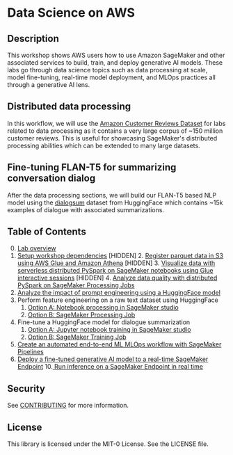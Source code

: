 # Data Science on AWS

## Description

This workshop shows AWS users how to use Amazon SageMaker and other associated services to build, train, and deploy generative AI models. These labs go through data science topics such as data processing at scale, model fine-tuning, real-time model deployment, and MLOps practices all through a generative AI lens.

Distributed data processing
---------------------------
In this workflow, we will use the [Amazon Customer Reviews Dataset](https://s3.amazonaws.com/amazon-reviews-pds/readme.html) for labs related to data processing as it contains a very large corpus of ~150 million customer reviews. This is useful for showcasing SageMaker's distributed processing abilities which can be extended to many large datasets. 

Fine-tuning FLAN-T5 for summarizing conversation dialog 
-------------------------------------------------------
After the data processing sections, we will build our FLAN-T5 based NLP model using the [dialogsum](https://huggingface.co/datasets/knkarthick/dialogsum) dataset from HuggingFace which contains ~15k examples of dialogue with associated summarizations.

## Table of Contents

0. [Lab overview](./00_Overview.ipynb)
1. [Setup workshop dependencies](./01_Setup_Dependencies.ipynb)
[HIDDEN] 2. [Register parquet data in S3 using AWS Glue and Amazon Athena](./wip/02_Register_Parquet_Glue_Athena.ipynb)
[HIDDEN] 3. [Visualize data with serverless distributed PySpark on SageMaker notebooks using Glue interactive sessions](./wip/03_Visualize_Reviews_Dataset_Glue_Spark.ipynb)
[HIDDEN] 4. [Analyze data quality with distributed PySpark on SageMaker Processing Jobs](./wip/04_Analyze_Data_Quality_ProcessingJob_Spark.ipynb)
5. [Analyze the impact of prompt engineering using a HuggingFace model](./05_Generate_Text_Without_Fine_Tuning.ipynb)
6. Perform feature engineering on a raw text dataset using HuggingFace
   1. [Option A: Notebook processing in SageMaker studio](./06_Prepare_Prompt_Dataset.ipynb)
   2. [Option B: SageMaker Processing Job](./06b_Prepare_Prompt_Dataset_SageMaker_Cluster.ipynb)
7. Fine-tune a HuggingFace model for dialogue summarization
   1. [Option A: Jupyter notebook training in SageMaker studio](./07_Supervised_Fine_Tune_Generative_Model.ipynb)
   2. [Option B: SageMaker Training Job](./07b_Supervised_Fine_Tune_Generative_Model_SageMaker_Cluster.ipynb)
8. [Create an automated end-to-end ML MLOps workflow with SageMaker Pipelines](./08_Create_End_to_End_MLOps_Pipeline.ipynb)
9. [Deploy a fine-tuned generative AI model to a real-time SageMaker Endpoint](./09_Approve_and_Deploy_Model.ipynb)
10.[ Run inference on a SageMaker Endpoint in real time](./10_Generate_Text_With_Fine_Tuning.ipynb)

## Security

See [CONTRIBUTING](CONTRIBUTING.md#security-issue-notifications) for more information.

## License

This library is licensed under the MIT-0 License. See the LICENSE file.

